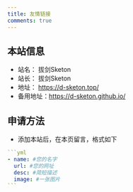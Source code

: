 ```yaml
---
title: 友情链接
comments: true
---
```


## 本站信息
- 站名： 拔剑Sketon
- 站长： 拔剑Sketon
- 地址： https://d-sketon.top/
- 备用地址：https://d-sketon.github.io/

## 申请方法
- 添加本站后，在本页留言，格式如下

~~~yml
```yml
- name: #您的名字
  url: #您的网址
  desc: #简短描述
  image: #一张图片
```
~~~

